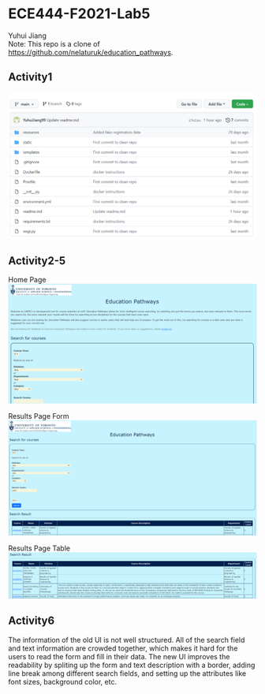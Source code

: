# ECE444-F2021-Lab5

Yuhui Jiang  
Note: This repo is a clone of https://github.com/nelaturuk/education_pathways.

## Activity1
![A1S1](./screenshots/A1S1.PNG)

## Activity2-5
Home Page
![HomePage](./screenshots/HomePage.PNG)  

Results Page Form
![ResultsPageForm](./screenshots/ResultsPageForm.PNG)  

Results Page Table
![ResultsPageForm](./screenshots/ResultsPageTable.PNG)

## Activity6
The information of the old UI is not well structured. All of the search field and text information are crowded together,
which makes it hard for the users to read the form and fill in their data. The new UI improves the readability by 
spliting up the form and text description with a border, adding line break among different search fields, and setting
up the attributes like font sizes, background color, etc.
